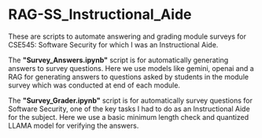 # RAG-SS_Instructional_Aide

These are scripts to automate answering and grading module surveys for CSE545: Software Security for which I was an Instructional Aide. 

<p>The <strong>"Survey_Answers.ipynb"</strong> script is for automatically generating answers to survey questions. Here we use models like gemini, openai and a RAG for generating answers to questions asked by students in the module survey which was conducted at end of each module. </p>

<p>The <strong>"Survey_Grader.ipynb"</strong> script is for automatically survey questions for Software Security, one of the key tasks I had to do as an Instructional Aide for the subject. Here we use a basic minimum length check and quantized LLAMA model for verifying the answers. </p>


